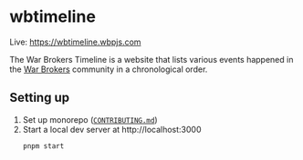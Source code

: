 # wbtimeline

Live: https://wbtimeline.wbpjs.com

The War Brokers Timeline is a website that lists various events happened in the [War Brokers](https://warbrokers.io) community in a chronological order.

## Setting up

1. Set up monorepo ([`CONTRIBUTING.md`](../../CONTRIBUTING.md))
2. Start a local dev server at http://localhost:3000
   ```
   pnpm start
   ```
